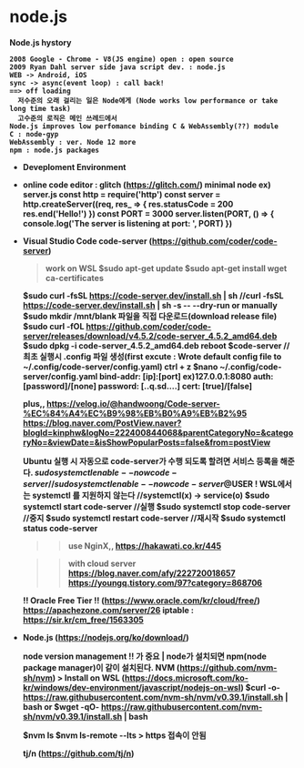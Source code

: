 # node.js
<h4>

Node.js hystory
```
2008 Google - Chrome - V8(JS engine) open : open source
2009 Ryan Dahl server side java script dev. : node.js
WEB -> Android, iOS 
sync -> async(event loop) : call back!
==> off loading 
  저수준의 오래 걸리는 일은 Node에게 (Node works low performance or take long time task)
  고수준의 로직은 메인 쓰레드에서
Node.js improves low perfomance binding C & WebAssembly(??) module
C : node-gyp
WebAssembly : ver. Node 12 more
npm : node.js packages
```
  
* Deveploment Environment

- online code editor : glitch (https://glitch.com/)
  minimal node
  ex) server.js
    const http = require('http')
    const server = http.createServer((req, res_ => {
      res.statusCode = 200
      res.end('Hello!')
    })
    const PORT = 3000
    server.listen(PORT, () => {
      console.log('The server is listening at port: ', PORT)
    })
  
- Visual Studio Code
  code-server (https://github.com/coder/code-server)
  
  > work on WSL
  $sudo apt-get update
  $sudo apt-get install wget ca-certificates
  
  $sudo curl -fsSL https://code-server.dev/install.sh | sh
  //curl -fsSL https://code-server.dev/install.sh | sh -s -- --dry-run
  or manually
  $sudo mkdir /mnt/blank
  파일을 직접 다운로드(download release file)
  $sudo curl -fOL https://github.com/coder/code-server/releases/download/v4.5.2/code-server_4.5.2_amd64.deb
  $sudo dpkg -i code-server_4.5.2_amd64.deb
  reboot
  $code-server //최초 실행시 .config 파일 생성(first excute : Wrote default config file to ~/.config/code-server/config.yaml)
  ctrl + z
  $nano ~/.config/code-server/config.yaml
  bind-addr: [ip]:[port]  ex)127.0.0.1:8080
  auth: [password]/[none]
  password: [..q.sd....]
  cert: [true]/[false]
  
  plus,,
  https://velog.io/@handwoong/Code-server-%EC%84%A4%EC%B9%98%EB%B0%A9%EB%B2%95
  https://blog.naver.com/PostView.naver?blogId=kinphw&logNo=222400844068&parentCategoryNo=&categoryNo=&viewDate=&isShowPopularPosts=false&from=postView
  
  Ubuntu 실행 시 자동으로 code-server가 수행 되도록 할려면
  서비스 등록을 해준다.
  $sudo systemctl enable --now code-server
  //sudo systemctl enable --now code-server@$USER
  ! WSL에서는 systemctl 를 지원하지 않는다 //systemctl(x) -> service(o)
  $sudo systemctl start code-server //실행
  $sudo systemctl stop code-server //중지
  $sudo systemctl restart code-server //재시작
  $sudo systemctl status code-server 
  
  >> use NginX,,
  https://hakawati.co.kr/445
  
  >> with cloud server
  https://blog.naver.com/afy/222720018657
  https://youngq.tistory.com/97?category=868706
  
  !! Oracle Free Tier !! (https://www.oracle.com/kr/cloud/free/)
  https://apachezone.com/server/26
  iptable : https://sir.kr/cm_free/1563305
  
* Node.js (https://nodejs.org/ko/download/)

  node version management !! 가 중요 | node가 설치되면 npm(node package manager)이 같이 설치된다.
  NVM (https://github.com/nvm-sh/nvm) > Install on WSL (https://docs.microsoft.com/ko-kr/windows/dev-environment/javascript/nodejs-on-wsl)
    $curl -o- https://raw.githubusercontent.com/nvm-sh/nvm/v0.39.1/install.sh | bash
    or 
    $wget -qO- https://raw.githubusercontent.com/nvm-sh/nvm/v0.39.1/install.sh | bash
    
    $nvm ls
    $nvm ls-remote --lts
        > https 접속이 안됨
        
    
  tj/n (https://github.com/tj/n)
  
